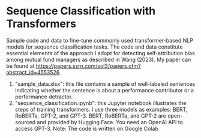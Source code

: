 # Sequence Classification with Transformers
Sample code and data to fine-tune commonly used transformer-based NLP models for sequence classification tasks. The code and data constitute essential elements of the approach I adopt for detecting self-attribution bias among mutual fund managers as described in Wang (2023). My paper can be found at https://papers.ssrn.com/sol3/papers.cfm?abstract_id=4553526.

1. "sample_data.xlsx":
   this file contains a sample of well-labeled sentences indicating whether the sentence is about a performance contributor or a performance detractor.
2. "sequence_classification.ipynb":
   this Jupyter notebook illustrates the steps of training transformers. I use three models as examples: BERT, RoBERTa, GPT-2, and GPT-3. BERT, RoBERTa, and GPT-2 are open-sourced and provided by Hugging Face. You need an OpenAI API to access GPT-3. Note: The code is written on Google Colab

   
